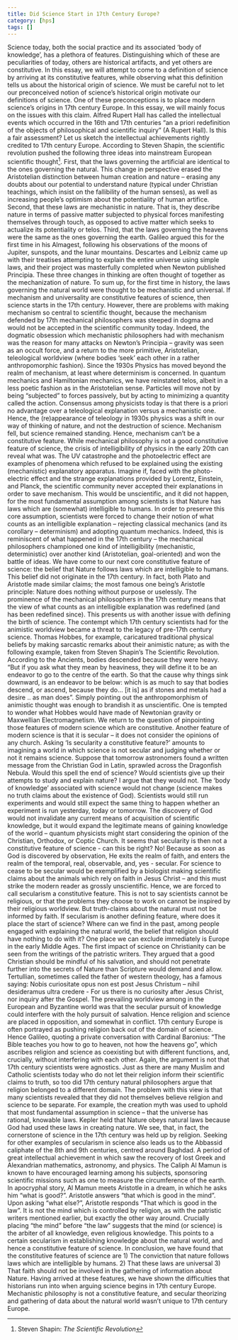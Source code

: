 ```yaml
---
title: Did Science Start in 17th Century Europe?
category: [hps]
tags: []
---
```


Science today, both the social practice and its associated ‘body of knowledge’,
has a plethora of features. Distinguishing which of these are peculiarities of
today, others are historical artifacts, and yet others are constitutive. In
this essay, we will attempt to come to a definition of science by arriving at
its constitutive features, while observing what this definition tells us about
the historical origin of science. We must be careful not to let our
preconceived notion of science’s historical origin motivate our definitions of
science. One of these preconceptions is to place modern science’s origins in
17th century Europe. In this essay, we will mainly focus on the issues with
this claim.  Alfred Rupert Hall has called the intellectual events which
occurred in the 16th and 17th centuries “an a priori redefinition of the
objects of philosophical and scientific inquiry” (A Rupert Hall). Is this a
fair assessment? Let us sketch the intellectual achievements rightly credited
to 17th century Europe. According to Steven Shapin, the scientific revolution
pushed the following three ideas into mainstream European scientific thought[^1].
First, that the laws governing the artificial are identical to the ones
governing the natural. This change in perspective erased the Aristotelian
distinction between human creation and nature – erasing any doubts about our
potential to understand nature (typical under Christian teachings, which insist
on the fallibility of the human senses), as well as increasing people’s
optimism about the potentiality of human artifice. Second, that these laws are
mechanistic in nature. That is, they describe nature in terms of passive matter
subjected to physical forces manifesting themselves through touch, as opposed
to active matter which seeks to actualize its potentiality or telos. Third,
that the laws governing the heavens were the same as the ones governing the
earth. Galileo argued this for the first time in his Almagest, following his
observations of the moons of Jupiter, sunspots, and the lunar mountains.
Descartes and Leibniz came up with their treatises attempting to explain the
entire universe using simple laws, and their project was masterfully completed
when Newton published Principia. These three changes in thinking are often
thought of together as the mechanization of nature.  To sum up, for the first
time in history, the laws governing the natural world were thought to be
mechanistic and universal.  If mechanism and universality are constitutive
features of science, then science starts in the 17th century. However, there
are problems with making mechanism so central to scientific thought, because
the mechanism defended by 17th mechanical philosophers was steeped in dogma and
would not be accepted in the scientific community today. Indeed, the dogmatic
obsession which mechanistic philosophers had with mechanism was the reason for
many attacks on Newton’s Principia – gravity was seen as an occult force, and a
return to the more primitive, Aristotelian, teleological worldview (where
bodies ‘seek’ each other in a rather anthropomorphic fashion).  Since the 1930s
Physics has moved beyond the realm of mechanism, at least where determinism is
concerned. In quantum mechanics and Hamiltonian mechanics, we have reinstated
telos, albeit in a less poetic fashion as in the Aristotelian sense. Particles
will move not by being “subjected” to forces passively, but by acting to
minimizing a quantity called the action. Consensus among physicists today is
that there is a priori no advantage over a teleological explanation versus a
mechanistic one. Hence, the (re)appearance of teleology in 1930s physics was a
shift in our way of thinking of nature, and not the destruction of science.
Mechanism fell, but science remained standing. Hence, mechanism can’t be a
constitutive feature.  While mechanical philosophy is not a good constitutive
feature of science, the crisis of intelligibility of physics in the early 20th
can reveal what was. The UV catastrophe and the photoelectric effect are
examples of phenomena which refused to be explained using the existing
(mechanistic) explanatory apparatus. Imagine if, faced with the photo-electric
effect and the strange explanations provided by Lorentz, Einstein, and Planck,
the scientific community never accepted their explanations in order to save
mechanism. This would be unscientific, and it did not happen, for the most
fundamental assumption among scientists is that Nature has laws which are
(somewhat) intelligible to humans. In order to preserve this core assumption,
scientists were forced to change their notion of what counts as an intelligible
explanation – rejecting classical mechanics (and its corollary – determinism)
and adopting quantum mechanics. Indeed, this is reminiscent of what happened in
the 17th century – the mechanical philosophers championed one kind of
intelligibility (mechanistic, deterministic) over another kind (Aristotelian,
goal-oriented) and won the battle of ideas.  We have come to our next core
constitutive feature of science: the belief that Nature follows laws which are
intelligible to humans. This belief did not originate in the 17th century. In
fact, both Plato and Aristotle made similar claims; the most famous one being’s
Aristotle principle: Nature does nothing without purpose or uselessly. The
prominence of the mechanical philosophers in the 17th century means that the
view of what counts as an intelligible explanation was redefined (and has been
redefined since). This presents us with another issue with defining the birth
of science. The contempt which 17th century scientists had for the animistic
worldview became a threat to the legacy of pre-17th century science.  Thomas
Hobbes, for example, caricatured traditional physical beliefs by making
sarcastic remarks about their animistic nature; as with the following example,
taken from Steven Shapin’s The Scientific Revolution. According to the
Ancients, bodies descended because they were heavy. “But if you ask what they
mean by heaviness, they will define it to be an endeavor to go to the centre of
the earth. So that the cause why things sink downward, is an endeavor to be
below: which is as much to say that bodies descend, or ascend, because they do…
[it is] as if stones and metals had a desire .. as man does”. Simply pointing
out the anthropomorphism of animistic thought was enough to brandish it as
unscientific. One is tempted to wonder what Hobbes would have made of Newtonian
gravity or Maxwellian Electromagnetism.  We return to the question of
pinpointing those features of modern science which are constitutive. Another
feature of modern science is that it is secular – it does not consider the
opinions of any church. Asking ‘Is secularity a constitutive feature?’ amounts
to imagining a world in which science is not secular and judging whether or not
it remains science.  Suppose that tomorrow astronomers found a written message
from the Christian God in Latin, sprawled across the Dragonfish Nebula. Would
this spell the end of science? Would scientists give up their attempts to study
and explain nature? I argue that they would not. The ‘body of knowledge’
associated with science would not change (science makes no truth claims about
the existence of God). Scientists would still run experiments and would still
expect the same thing to happen whether an experiment is run yesterday, today
or tomorrow. The discovery of God would not invalidate any current means of
acquisition of scientific knowledge, but it would expand the legitimate means
of gaining knowledge of the world – quantum physicists might start considering
the opinion of the Christian, Orthodox, or Coptic Church. It seems that
secularity is then not a constitutive feature of science - can this be right?
No! Because as soon as God is discovered by observation, He exits the realm of
faith, and enters the realm of the temporal, real, observable, and, yes -
secular. For science to cease to be secular would be exemplified by a biologist
making scientific claims about the animals which rely on faith in Jesus Christ
– and this must strike the modern reader as grossly unscientific. Hence, we are
forced to call secularism a constitutive feature. This is not to say scientists
cannot be religious, or that the problems they choose to work on cannot be
inspired by their religious worldview. But truth-claims about the natural must
not be informed by faith.  If secularism is another defining feature, where
does it place the start of science? Where can we find in the past, among people
engaged with explaining the natural world, the belief that religion should have
nothing to do with it? One place we can exclude immediately is Europe in the
early Middle Ages. The first impact of science on Christianity can be seen from
the writings of the patristic writers. They argued that a good Christian should
be mindful of his salvation, and should not penetrate further into the secrets
of Nature than Scripture would demand and allow. Tertullian, sometimes called
the father of western theology, has a famous saying: Nobis curiositate opus non
est post Jesus Christum – nihil desideramus ultra credere - For us there is no
curiosity after Jesus Christ, nor inquiry after the Gospel. The prevailing
worldview among in the European and Byzantine world was that the secular
pursuit of knowledge could interfere with the holy pursuit of salvation. Hence
religion and science are placed in opposition, and somewhat in conflict. 17th
century Europe is often portrayed as pushing religion back out of the domain of
science. Hence Galileo, quoting a private conversation with Cardinal Baronius:
“The Bible teaches you how to go to heaven, not how the heavens go”, which
ascribes religion and science as coexisting but with different functions, and,
crucially, without interfering with each other.  Again, the argument is not
that 17th century scientists were agnostics. Just as there are many Muslim and
Catholic scientists today who do not let their religion inform their scientific
claims to truth, so too did 17th century natural philosophers argue that
religion belonged to a different domain. The problem with this view is that
many scientists revealed that they did not themselves believe religion and
science to be separate. For example, the creation myth was used to uphold that
most fundamental assumption in science – that the universe has rational,
knowable laws. Kepler held that Nature obeys natural laws because God had used
these laws in creating nature. We see, that, in fact, the cornerstone of
science in the 17th century was held up by religion.  Seeking for other
examples of secularism in science also leads us to the Abbassid caliphate of
the 8th and 9th centuries, centred around Baghdad. A period of great
intellectual achievement in which saw the recovery of lost Greek and
Alexandrian mathematics, astronomy, and physics. The Caliph Al Mamun is known
to have encouraged learning among his subjects, sponsoring scientific missions
such as one to measure the circumference of the earth. In apocryphal story, Al
Mamun meets Aristotle in a dream, in which he asks him “what is good?”.
Aristotle answers “that which is good in the mind”. Upon asking “what else?”,
Aristotle responds “That which is good in the law”. It is not the mind which is
controlled by religion, as with the patristic writers mentioned earlier, but
exactly the other way around. Crucially placing “the mind” before “the law”
suggests that the mind (or science) is the arbiter of all knowledge, even
religious knowledge. This points to a certain secularism in establishing
knowledge about the natural world, and hence a constitutive feature of science.
In conclusion, we have found that the constitutive features of science are 1)
The conviction that nature follows laws which are intelligible by humans. 2)
That these laws are universal 3) That faith should not be involved in the
gathering of information about Nature. Having arrived at these features, we
have shown the difficulties that historians run into when arguing science
begins in 17th century Europe. Mechanistic philosophy is not a constitutive
feature, and secular theorizing and gathering of data about the natural world
wasn’t unique to 17th century Europe. 

[^1]: Steven Shapin: _The Scientific Revolution_
